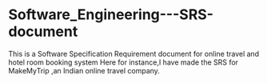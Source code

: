 # Software_Engineering---SRS-document
This is a Software Specification Requirement document for online travel and hotel room booking system
Here for instance,I have made the SRS for MakeMyTrip ,an Indian online travel company.
